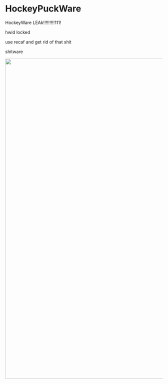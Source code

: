 # HockeyPuckWare
HockeyWare LEAk!!!!!!!!!111!

hwid locked

use recaf and get rid of that shit

shitware

  <img width="1024" src="hhttps://raw.githubusercontent.com/flufferyy/HockeyPuckWare/main/Screenshot%20from%202022-07-22%2023-54-02.png" alt="">
